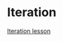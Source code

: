 # Iteration

[Iteration lesson](https://quii.gitbook.io/learn-go-with-tests/go-fundamentals/iteration)